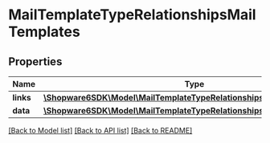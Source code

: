 # MailTemplateTypeRelationshipsMailTemplates

## Properties
Name | Type | Description | Notes
------------ | ------------- | ------------- | -------------
**links** | [**\Shopware6SDK\Model\MailTemplateTypeRelationshipsMailTemplatesLinks**](MailTemplateTypeRelationshipsMailTemplatesLinks.md) |  | [optional] 
**data** | [**\Shopware6SDK\Model\MailTemplateTypeRelationshipsMailTemplatesData[]**](MailTemplateTypeRelationshipsMailTemplatesData.md) |  | [optional] 

[[Back to Model list]](../../README.md#documentation-for-models) [[Back to API list]](../../README.md#documentation-for-api-endpoints) [[Back to README]](../../README.md)

